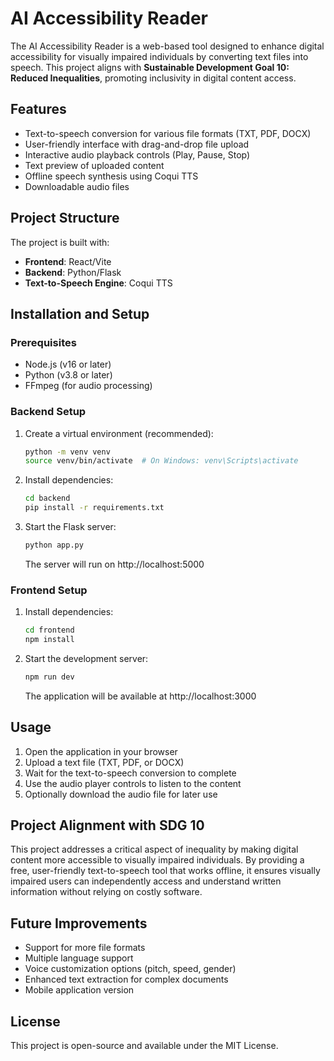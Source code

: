 # AI Accessibility Reader

The AI Accessibility Reader is a web-based tool designed to enhance digital accessibility for visually impaired individuals by converting text files into speech. This project aligns with **Sustainable Development Goal 10: Reduced Inequalities**, promoting inclusivity in digital content access.

## Features

- Text-to-speech conversion for various file formats (TXT, PDF, DOCX)
- User-friendly interface with drag-and-drop file upload
- Interactive audio playback controls (Play, Pause, Stop)
- Text preview of uploaded content
- Offline speech synthesis using Coqui TTS
- Downloadable audio files

## Project Structure

The project is built with:
- **Frontend**: React/Vite
- **Backend**: Python/Flask
- **Text-to-Speech Engine**: Coqui TTS

## Installation and Setup

### Prerequisites

- Node.js (v16 or later)
- Python (v3.8 or later)
- FFmpeg (for audio processing)

### Backend Setup

1. Create a virtual environment (recommended):
   ```bash
   python -m venv venv
   source venv/bin/activate  # On Windows: venv\Scripts\activate
   ```

2. Install dependencies:
   ```bash
   cd backend
   pip install -r requirements.txt
   ```

3. Start the Flask server:
   ```bash
   python app.py
   ```
   The server will run on http://localhost:5000

### Frontend Setup

1. Install dependencies:
   ```bash
   cd frontend
   npm install
   ```

2. Start the development server:
   ```bash
   npm run dev
   ```
   The application will be available at http://localhost:3000

## Usage

1. Open the application in your browser
2. Upload a text file (TXT, PDF, or DOCX)
3. Wait for the text-to-speech conversion to complete
4. Use the audio player controls to listen to the content
5. Optionally download the audio file for later use

## Project Alignment with SDG 10

This project addresses a critical aspect of inequality by making digital content more accessible to visually impaired individuals. By providing a free, user-friendly text-to-speech tool that works offline, it ensures visually impaired users can independently access and understand written information without relying on costly software.

## Future Improvements

- Support for more file formats
- Multiple language support
- Voice customization options (pitch, speed, gender)
- Enhanced text extraction for complex documents
- Mobile application version

## License

This project is open-source and available under the MIT License.
